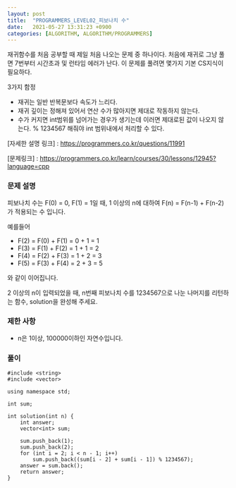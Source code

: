 ```yaml
---
layout: post
title:  "PROGRAMMERS_LEVEL02_피보나치 수"
date:   2021-05-27 13:31:23 +0900
categories: [ALGORITHM, ALGORITHM/PROGRAMMERS]
---
```


재귀함수를 처음 공부할 때 제일 처음 나오는 문제 중 하나이다. 처음에 재귀로  그냥 풀면 7번부터 시간초과 및 런타임 에러가 난다. 이 문제를 풀려면 몇가지 기본 CS지식이 필요하다.

3가지 함정
- 재귀는 일반 반복문보다 속도가 느리다.
- 재귀 깊이는 정해져 있어서 연산 수가 많아지면 제대로 작동하지 않는다.
- 수가 커지면 int범위를 넘어가는 경우가 생기는데 이러면 제대로된 값이 나오지 않는다. % 1234567 해줘야 int 범위내에서 처리할 수 있다. 

[자세한 설명 링크] : https://programmers.co.kr/questions/11991

[문제링크] : https://programmers.co.kr/learn/courses/30/lessons/12945?language=cpp

### 문제 설명
피보나치 수는 F(0) = 0, F(1) = 1일 때, 1 이상의 n에 대하여 F(n) = F(n-1) + F(n-2) 가 적용되는 수 입니다.

예를들어

- F(2) = F(0) + F(1) = 0 + 1 = 1
- F(3) = F(1) + F(2) = 1 + 1 = 2
- F(4) = F(2) + F(3) = 1 + 2 = 3
- F(5) = F(3) + F(4) = 2 + 3 = 5

와 같이 이어집니다.

2 이상의 n이 입력되었을 때, n번째 피보나치 수를 1234567으로 나눈 나머지를 리턴하는 함수, solution을 완성해 주세요.

### 제한 사항
- n은 1이상, 100000이하인 자연수입니다.

### 풀이
```
#include <string>
#include <vector>

using namespace std;

int sum;

int solution(int n) {
    int answer;
    vector<int> sum;
    
    sum.push_back(1);
    sum.push_back(2);
    for (int i = 2; i < n - 1; i++)
        sum.push_back((sum[i - 2] + sum[i - 1]) % 1234567);
    answer = sum.back();
    return answer;
}
```